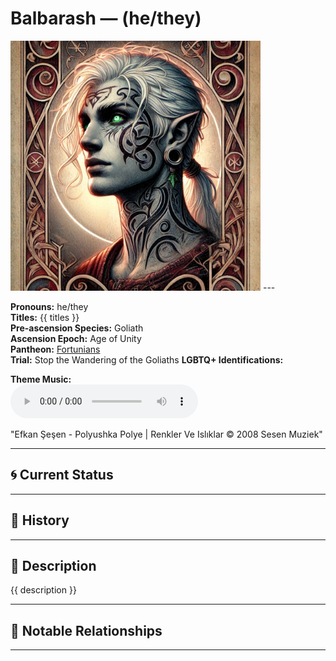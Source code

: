 # Balbarash — (he/they)

<!-- Optional -->
<img src="Balbarash.jpg" alt="Balbarash" width="400" />
---

**Pronouns:** he/they  
**Titles:** {{ titles }}  
**Pre-ascension Species:** Goliath  
**Ascension Epoch:** Age of Unity  
**Pantheon:** [Fortunians](../../pantheons/Fortunians)  
**Trial:** Stop the Wandering of the Goliaths
**LGBTQ+ Identifications:**   


**Theme Music:**  
<audio controls>
  <source src="Balbarash | Efkan Şeşen - Polyushka Polye | Renkler Ve Islıklar © 2008 Sesen Muziek.mp4" type="audio/mpeg">
  Your browser does not support the audio element.
</audio>

"Efkan Şeşen - Polyushka Polye | Renkler Ve Islıklar © 2008 Sesen Muziek"

---

## 🌀 Current Status


---

## 📜 History


---

## 🧠 Description
{{ description }}

---

## 🧩 Notable Relationships

---
